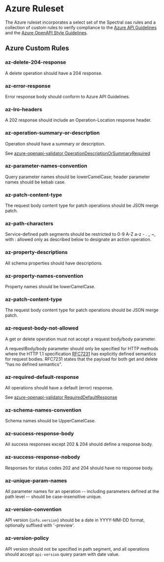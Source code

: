 # Azure Ruleset

The Azure ruleset incorporates a select set of the Spectral oas rules and a collection of custom rules
to verify compliance to
the [Azure API Guidelines](https://github.com/microsoft/api-guidelines/blob/vNext/azure/Guidelines.md) and
the [Azure OpenAPI Style Guidelines](./openapi-style-guidelines.md).

## Azure Custom Rules

### az-delete-204-response

A delete operation should have a 204 response.

### az-error-response

Error response body should conform to Azure API Guidelines.

### az-lro-headers

A 202 response should include an Operation-Location response header.

### az-operation-summary-or-description

Operation should have a summary or description.

See [azure-openapi-validator OperationDescriptionOrSummaryRequired](https://github.com/Azure/azure-openapi-validator/blob/master/src/dotnet/OpenAPI.Validator/Validation/OperationDescriptionOrSummaryRequired.cs)

### az-parameter-names-convention

Query parameter names should be lowerCamelCase; header parameter names should be kebab case.

### az-patch-content-type

The request body content type for patch operations should be JSON merge patch.

### az-path-characters

Service-defined path segments should be restricted to 0-9 A-Z a-z - . _ ~, with : allowed only as described below to designate an action operation.

### az-property-descriptions

All schema properties should have descriptions.

### az-property-names-convention

Property names should be lowerCamelCase.

### az-patch-content-type

The request body content type for patch operations should be JSON merge patch.

### az-request-body-not-allowed

A get or delete operation must not accept a request body/body parameter.

A requestBody/body parameter should only be specified for HTTP methods where
the HTTP 1.1 specification [RFC7231][RFC7231] has explicitly defined semantics for request bodies.
RFC7231 states that the payload for both get and delete "has no defined semantics".

### az-required-default-response

All operations should have a default (error) response.

See [azure-openapi-validator RequiredDefaultResponse](https://github.com/Azure/azure-openapi-validator/blob/master/src/typescript/azure-openapi-validator/rules/RequiredDefaultResponse.ts)

### az-schema-names-convention

Schema names should be UpperCamelCase.

### az-success-response-body

All success responses except 202 & 204 should define a response body.

### az-success-response-nobody

Responses for status codes 202 and 204 should have no response body.

### az-unique-param-names

All parameter names for an operation -- including parameters defined at the path level -- should be case-insensitive unique.

### az-version-convention

API version (`info.version`) should be a date in YYYY-MM-DD format, optionally suffixed with '-preview'.

### az-version-policy

API version should not be specified in path segment, and all operations should accept `api-version` query param with date value.

[RFC7231]: https://tools.ietf.org/html/rfc7231
